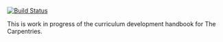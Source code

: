 [![Build Status](https://travis-ci.org/carpentries/curriculum-development.svg?branch=master)](https://travis-ci.org/carpentries/curriculum-development)

This is work in progress of the curriculum development handbook for The Carpentries.

